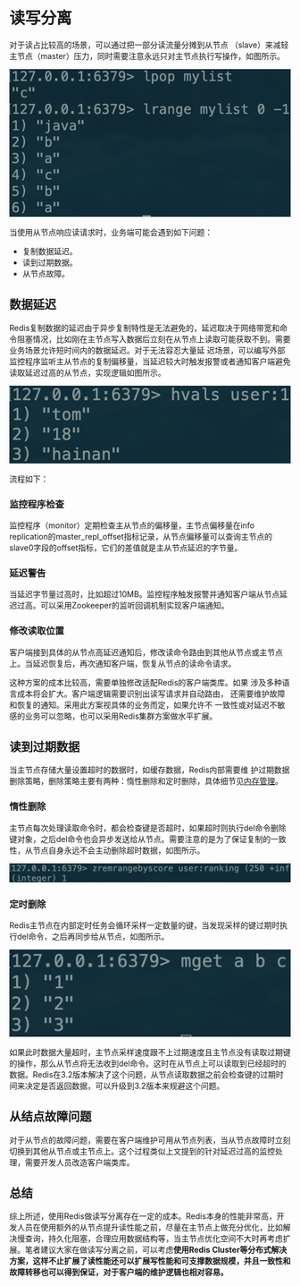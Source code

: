 # 读写分离

对于读占比较高的场景，可以通过把一部分读流量分摊到从节点 （slave）来减轻主节点（master）压力，同时需要注意永远只对主节点执行写操作，如图所示。

![](../../.gitbook/assets/image%20%2858%29.png)

当使用从节点响应读请求时，业务端可能会遇到如下问题： 

* 复制数据延迟。 
* 读到过期数据。 
* 从节点故障。

## 数据延迟

Redis复制数据的延迟由于异步复制特性是无法避免的，延迟取决于网络带宽和命令阻塞情况，比如刚在主节点写入数据后立刻在从节点上读取可能获取不到。需要业务场景允许短时间内的数据延迟。对于无法容忍大量延 迟场景，可以编写外部监控程序监听主从节点的复制偏移量，当延迟较大时触发报警或者通知客户端避免读取延迟过高的从节点，实现逻辑如图所示。

![](../../.gitbook/assets/image%20%28118%29.png)

流程如下：

### 监控程序检查

监控程序（monitor）定期检查主从节点的偏移量，主节点偏移量在info replication的master\_repl\_offset指标记录，从节点偏移量可以查询主节点的slave0字段的offset指标，它们的差值就是主从节点延迟的字节量。

### 延迟警告

当延迟字节量过高时，比如超过10MB。监控程序触发报警并通知客户端从节点延迟过高。可以采用Zookeeper的监听回调机制实现客户端通知。

### 修改读取位置

客户端接到具体的从节点高延迟通知后，修改读命令路由到其他从节点或主节点上。当延迟恢复后，再次通知客户端，恢复从节点的读命令请求。

这种方案的成本比较高，需要单独修改适配Redis的客户端类库。如果 涉及多种语言成本将会扩大。客户端逻辑需要识别出读写请求并自动路由， 还需要维护故障和恢复的通知。采用此方案视具体的业务而定，如果允许不 一致性或对延迟不敏感的业务可以忽略，也可以采用Redis集群方案做水平扩展。

## 读到过期数据

当主节点存储大量设置超时的数据时，如缓存数据，Redis内部需要维 护过期数据删除策略，删除策略主要有两种：惰性删除和定时删除，具体细节见[内存管理](../../nei-cun/li-jie-nei-cun.md)。

### 惰性删除

主节点每次处理读取命令时，都会检查键是否超时，如果超时则执行del命令删除键对象，之后del命令也会异步发送给从节点。需要注意的是为了保证复制的一致性，从节点自身永远不会主动删除超时数据，如图所示。

![](../../.gitbook/assets/image%20%2836%29.png)

### 定时删除

Redis主节点在内部定时任务会循环采样一定数量的键，当发现采样的键过期时执行del命令，之后再同步给从节点，如图所示。

![](../../.gitbook/assets/image%20%288%29.png)

如果此时数据大量超时，主节点采样速度跟不上过期速度且主节点没有读取过期键的操作，那么从节点将无法收到del命令。这时在从节点上可以读取到已经超时的数据。Redis在3.2版本解决了这个问题，从节点读取数据之前会检查键的过期时间来决定是否返回数据，可以升级到3.2版本来规避这个问题。

##  从结点故障问题

对于从节点的故障问题，需要在客户端维护可用从节点列表，当从节点故障时立刻切换到其他从节点或主节点上。这个过程类似上文提到的针对延迟过高的监控处理，需要开发人员改造客户端类库。

## 总结

综上所述，使用Redis做读写分离存在一定的成本。Redis本身的性能非常高，开发人员在使用额外的从节点提升读性能之前，尽量在主节点上做充分优化，比如解决慢查询，持久化阻塞，合理应用数据结构等，当主节点优化空间不大时再考虑扩展。笔者建议大家在做读写分离之前，可以考虑**使用Redis Cluster等分布式解决方案，这样不止扩展了读性能还可以扩展写性能和可支撑数据规模，并且一致性和故障转移也可以得到保证，对于客户端的维护逻辑也相对容易。**

